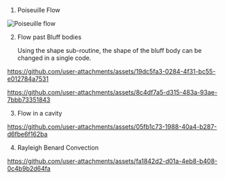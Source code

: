1. Poiseuille Flow
   
![Poiseuille flow](https://github.com/user-attachments/assets/63be542f-42c7-4000-a47b-e9319291a78c)

2. Flow past Bluff bodies
   
   Using the shape sub-routine, the shape of the bluff body can be changed in a single code.

https://github.com/user-attachments/assets/19dc5fa3-0284-4f31-bc55-e012784a7531

https://github.com/user-attachments/assets/8c4df7a5-d315-483a-93ae-7bbb73351843

3. Flow in a cavity

https://github.com/user-attachments/assets/05fb1c73-1988-40a4-b287-d6fbe6f162ba

4. Rayleigh Benard Convection

https://github.com/user-attachments/assets/fa1842d2-d01a-4eb8-b408-0c4b9b2d64fa

